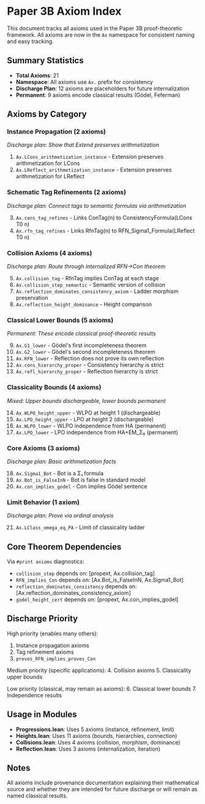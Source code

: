 # Paper 3B Axiom Index

This document tracks all axioms used in the Paper 3B proof-theoretic framework.
All axioms are now in the `Ax` namespace for consistent naming and easy tracking.

## Summary Statistics
- **Total Axioms**: 21
- **Namespace**: All axioms use `Ax.` prefix for consistency
- **Discharge Plan**: 12 axioms are placeholders for future internalization
- **Permanent**: 9 axioms encode classical results (Gödel, Feferman)

## Axioms by Category

### Instance Propagation (2 axioms)
*Discharge plan: Show that Extend preserves arithmetization*

1. `Ax.LCons_arithmetization_instance` - Extension preserves arithmetization for LCons
2. `Ax.LReflect_arithmetization_instance` - Extension preserves arithmetization for LReflect

### Schematic Tag Refinements (2 axioms)
*Discharge plan: Connect tags to semantic formulas via arithmetization*

3. `Ax.cons_tag_refines` - Links ConTag(n) to ConsistencyFormula(LCons T0 n)
4. `Ax.rfn_tag_refines` - Links RfnTag(n) to RFN_Sigma1_Formula(LReflect T0 n)

### Collision Axioms (4 axioms)
*Discharge plan: Route through internalized RFN→Con theorem*

5. `Ax.collision_tag` - RfnTag implies ConTag at each stage
6. `Ax.collision_step_semantic` - Semantic version of collision
7. `Ax.reflection_dominates_consistency_axiom` - Ladder morphism preservation
8. `Ax.reflection_height_dominance` - Height comparison

### Classical Lower Bounds (5 axioms)
*Permanent: These encode classical proof-theoretic results*

9. `Ax.G1_lower` - Gödel's first incompleteness theorem
10. `Ax.G2_lower` - Gödel's second incompleteness theorem
11. `Ax.RFN_lower` - Reflection does not prove its own reflection
12. `Ax.cons_hierarchy_proper` - Consistency hierarchy is strict
13. `Ax.refl_hierarchy_proper` - Reflection hierarchy is strict

### Classicality Bounds (4 axioms)
*Mixed: Upper bounds dischargeable, lower bounds permanent*

14. `Ax.WLPO_height_upper` - WLPO at height 1 (dischargeable)
15. `Ax.LPO_height_upper` - LPO at height 2 (dischargeable)
16. `Ax.WLPO_lower` - WLPO independence from HA (permanent)
17. `Ax.LPO_lower` - LPO independence from HA+EM_Σ₀ (permanent)

### Core Axioms (3 axioms)
*Discharge plan: Basic arithmetization facts*

18. `Ax.Sigma1_Bot` - Bot is a Σ₁ formula
19. `Ax.Bot_is_FalseInN` - Bot is false in standard model
20. `Ax.con_implies_godel` - Con implies Gödel sentence

### Limit Behavior (1 axiom)
*Discharge plan: Prove via ordinal analysis*

21. `Ax.LClass_omega_eq_PA` - Limit of classicality ladder

## Core Theorem Dependencies

Via `#print axioms` diagnostics:

- `collision_step` depends on: [propext, Ax.collision_tag]
- `RFN_implies_Con` depends on: [Ax.Bot_is_FalseInN, Ax.Sigma1_Bot]
- `reflection_dominates_consistency` depends on: [Ax.reflection_dominates_consistency_axiom]
- `godel_height_cert` depends on: [propext, Ax.con_implies_godel]

## Discharge Priority

High priority (enables many others):
1. Instance propagation axioms
2. Tag refinement axioms
3. `proves_RFN_implies_proves_Con`

Medium priority (specific applications):
4. Collision axioms
5. Classicality upper bounds

Low priority (classical, may remain as axioms):
6. Classical lower bounds
7. Independence results

## Usage in Modules

- **Progressions.lean**: Uses 5 axioms (instance, refinement, limit)
- **Heights.lean**: Uses 11 axioms (bounds, hierarchies, connection)
- **Collisions.lean**: Uses 4 axioms (collision, morphism, dominance)
- **Reflection.lean**: Uses 3 axioms (internalization, iteration)

## Notes

All axioms include provenance documentation explaining their mathematical source and whether they are intended for future discharge or will remain as named classical results.